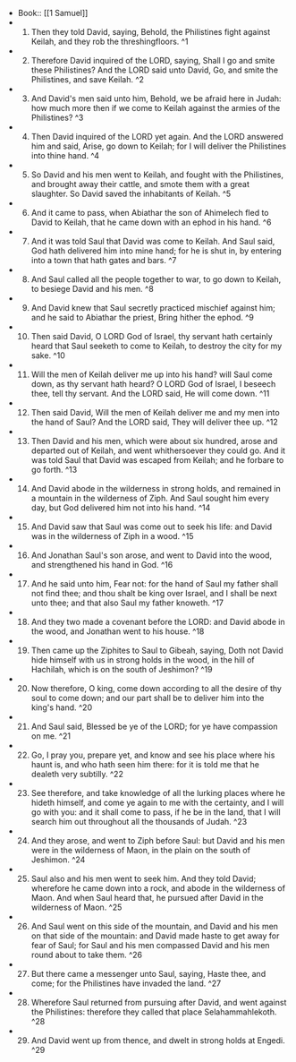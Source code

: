 - Book:: [[1 Samuel]]
- 1. Then they told David, saying, Behold, the Philistines fight against Keilah, and they rob the threshingfloors. ^1
- 2. Therefore David inquired of the LORD, saying, Shall I go and smite these Philistines? And the LORD said unto David, Go, and smite the Philistines, and save Keilah. ^2
- 3. And David's men said unto him, Behold, we be afraid here in Judah: how much more then if we come to Keilah against the armies of the Philistines? ^3
- 4. Then David inquired of the LORD yet again. And the LORD answered him and said, Arise, go down to Keilah; for I will deliver the Philistines into thine hand. ^4
- 5. So David and his men went to Keilah, and fought with the Philistines, and brought away their cattle, and smote them with a great slaughter. So David saved the inhabitants of Keilah. ^5
- 6. And it came to pass, when Abiathar the son of Ahimelech fled to David to Keilah, that he came down with an ephod in his hand. ^6
- 7. And it was told Saul that David was come to Keilah. And Saul said, God hath delivered him into mine hand; for he is shut in, by entering into a town that hath gates and bars. ^7
- 8. And Saul called all the people together to war, to go down to Keilah, to besiege David and his men. ^8
- 9. And David knew that Saul secretly practiced mischief against him; and he said to Abiathar the priest, Bring hither the ephod. ^9
- 10. Then said David, O LORD God of Israel, thy servant hath certainly heard that Saul seeketh to come to Keilah, to destroy the city for my sake. ^10
- 11. Will the men of Keilah deliver me up into his hand? will Saul come down, as thy servant hath heard? O LORD God of Israel, I beseech thee, tell thy servant. And the LORD said, He will come down. ^11
- 12. Then said David, Will the men of Keilah deliver me and my men into the hand of Saul? And the LORD said, They will deliver thee up. ^12
- 13. Then David and his men, which were about six hundred, arose and departed out of Keilah, and went whithersoever they could go. And it was told Saul that David was escaped from Keilah; and he forbare to go forth. ^13
- 14. And David abode in the wilderness in strong holds, and remained in a mountain in the wilderness of Ziph. And Saul sought him every day, but God delivered him not into his hand. ^14
- 15. And David saw that Saul was come out to seek his life: and David was in the wilderness of Ziph in a wood. ^15
- 16. And Jonathan Saul's son arose, and went to David into the wood, and strengthened his hand in God. ^16
- 17. And he said unto him, Fear not: for the hand of Saul my father shall not find thee; and thou shalt be king over Israel, and I shall be next unto thee; and that also Saul my father knoweth. ^17
- 18. And they two made a covenant before the LORD: and David abode in the wood, and Jonathan went to his house. ^18
- 19. Then came up the Ziphites to Saul to Gibeah, saying, Doth not David hide himself with us in strong holds in the wood, in the hill of Hachilah, which is on the south of Jeshimon? ^19
- 20. Now therefore, O king, come down according to all the desire of thy soul to come down; and our part shall be to deliver him into the king's hand. ^20
- 21. And Saul said, Blessed be ye of the LORD; for ye have compassion on me. ^21
- 22. Go, I pray you, prepare yet, and know and see his place where his haunt is, and who hath seen him there: for it is told me that he dealeth very subtilly. ^22
- 23. See therefore, and take knowledge of all the lurking places where he hideth himself, and come ye again to me with the certainty, and I will go with you: and it shall come to pass, if he be in the land, that I will search him out throughout all the thousands of Judah. ^23
- 24. And they arose, and went to Ziph before Saul: but David and his men were in the wilderness of Maon, in the plain on the south of Jeshimon. ^24
- 25. Saul also and his men went to seek him. And they told David; wherefore he came down into a rock, and abode in the wilderness of Maon. And when Saul heard that, he pursued after David in the wilderness of Maon. ^25
- 26. And Saul went on this side of the mountain, and David and his men on that side of the mountain: and David made haste to get away for fear of Saul; for Saul and his men compassed David and his men round about to take them. ^26
- 27. But there came a messenger unto Saul, saying, Haste thee, and come; for the Philistines have invaded the land. ^27
- 28. Wherefore Saul returned from pursuing after David, and went against the Philistines: therefore they called that place Selahammahlekoth. ^28
- 29. And David went up from thence, and dwelt in strong holds at Engedi. ^29
